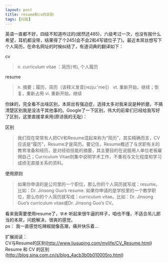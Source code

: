 ```yaml
---
layout: post
title: resume和cv的区别
tags: [扫盲]
---
```

英语一直都不好，四级不知道咋过的(居然还485)，六级考过一次，也没有报什么希望，耳机都没带，结果得了个245(会不会2和4写错位子了)。最近本屌丝想写下个人简历，在命名网址的时候纠结了，有道词典的翻译如下：

cv
> n. curriculum vitae ：简历(书), 个人履历

resume
> n. 摘要；履历，简历（该释义发音[rezju:'mei]）
> vt. 重新开始，继续；恢复，重新占用
> vi. 重新开始，继续
<!--more-->
你妹的，完全看不出啥区别，本屌丝有强迫症，选择太多对我来说是种折磨，不搞清楚区别我是没法干其他事的。Google了一下区别，伟大的前辈们已经给我写好了区别，这里直接拿来用(原谅我的无耻)：

区别
>我们现在常常有人把CV和Resume混起来称为“简历”，其实精确而言，CV应该是“履历”，Resume才是简历。要记住，Resume概述了与求职有关的教育准备和经历，是对经验技能的摘要，其主要目的在说服用人单位老板雇佣自己；Curriculum Vitae则集中说明学术工作，不重视与文化程度和学习成绩无直接关系的资料。
 
使用原则
> 如果你申请的是公司里的一个职位，那么你的个人简历就写成：resume。比如：Dr. Jinsong Guo’s resume.
> 如果你申请的是学校里的一个教学职位，那么你的个人简历就写成：curriculum vitae。比如：Dr. Jinsong Guo’s curriculum vitae或Dr. Jinsong Guo’s CV。

看来我需要使用resume了，`学术` 听起来很牛逼的样子，咱也不懂，不适合吊儿郎当的本屌，问题解决，很爽的感觉。  
ps： 我一直感觉吃辣椒就像高潮，痛并快乐着...

扩展阅读：  
CV与Resume的区别(<http://www.liusuping.com/mylife/CV_Resume.html>)  
Resume 和 CV 的区别(<http://blog.sina.com.cn/s/blog_4acb3b0b010005ro.html>)